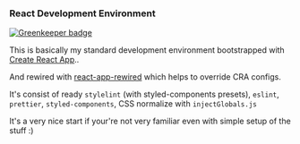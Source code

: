 ### React Development Environment

[![Greenkeeper badge](https://badges.greenkeeper.io/RIP21/react-dev-environment.svg)](https://greenkeeper.io/)

This is basically my standard development environment bootstrapped with [Create React App](https://github.com/facebookincubator/create-react-app).. 

And rewired with [react-app-rewired](https://github.com/timarney/react-app-rewired) which helps to override CRA configs.

It's consist of ready `stylelint` (with styled-components presets), `eslint`, `prettier`, `styled-components`, CSS normalize with `injectGlobals.js`

It's a very nice start if your're not very familiar even with simple setup of the stuff :)